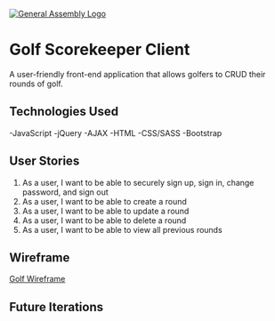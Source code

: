 [![General Assembly Logo](https://camo.githubusercontent.com/1a91b05b8f4d44b5bbfb83abac2b0996d8e26c92/687474703a2f2f692e696d6775722e636f6d2f6b6538555354712e706e67)](https://generalassemb.ly/education/web-development-immersive)

# Golf Scorekeeper Client
A user-friendly front-end application that allows golfers to CRUD their rounds of golf.

## Technologies Used
-JavaScript
-jQuery
-AJAX
-HTML
-CSS/SASS
-Bootstrap

## User Stories
1) As a user, I want to be able to securely sign up, sign in, change password, and sign out
2) As a user, I want to be able to create a round
3) As a user, I want to be able to update a round
4) As a user, I want to be able to delete a round
3) As a user, I want to be able to view all previous rounds

## Wireframe

[Golf Wireframe](https://i.imgur.com/iaTWBA0.jpg)

## Future Iterations
